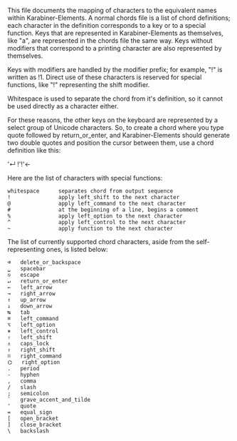 This file documents the mapping of characters to the equivalent names within Karabiner-Elements. A normal chords file is a list of chord definitions; each character in the definition corresponds to a key or to a special function. Keys that are represented in Karabiner-Elements as themselves, like "a", are represented in the chords file the same way. Keys without modifiers that correspond to a printing character are also represented by themselves.

Keys with modifiers are handled by the modifier prefix; for example, "!" is written as !1. Direct use of these characters is reserved for special functions, like "!" representing the shift modifier.

Whitespace is used to separate the chord from it's definition, so it cannot be used directly as a character either.

For these reasons, the other keys on the keyboard are represented by a select group of Unicode characters. So, to create a chord where you type quote followed by return_or_enter, and Karabiner-Elements should generate two double quotes and position the cursor between them, use a chord definition like this:

'↵   !'!'←

Here are the list of characters with special functions:
```
whitespace      separates chord from output sequence
!               apply left_shift to the next character
@               apply left_command to the next character
#               at the beginning of a line, begins a comment
%               apply left_option to the next character
^               apply left_control to the next character
~               apply function to the next character
```

The list of currently supported chord characters, aside from the self-representing ones, is listed below:

```
⌫   delete_or_backspace
␣   spacebar
⎋   escape
↵   return_or_enter
←   left_arrow
→   right_arrow
↑   up_arrow
↓   down_arrow
↹   tab
⌘   left_command
⌥   left_option
⎈   left_control
⇧   left_shift
⇯   caps_lock
↾   right_shift
⌑   right_command
⌬   right_option
.   period
-   hyphen
,   comma
/   slash
;   semicolon
`   grave_accent_and_tilde
'   quote
=   equal_sign
[   open_bracket
]   close_bracket
\   backslash
```
